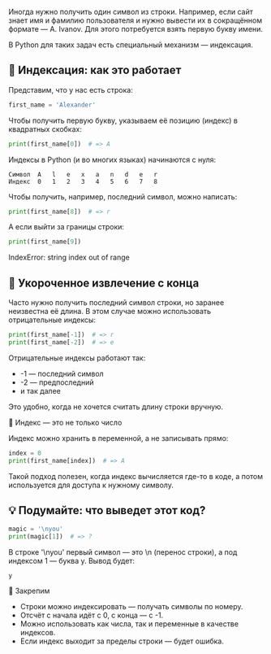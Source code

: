 Иногда нужно получить один символ из строки. Например, если сайт знает имя и фамилию пользователя и нужно вывести их в сокращённом формате — A. Ivanov. Для этого потребуется взять первую букву имени.

В Python для таких задач есть специальный механизм — индексация.

## 🔢 Индексация: как это работает

Представим, что у нас есть строка:

```python
first_name = 'Alexander'
```

Чтобы получить первую букву, указываем её позицию (индекс) в квадратных скобках:

```python
print(first_name[0])  # => A
```

Индексы в Python (и во многих языках) начинаются с нуля:

```
Символ	A	l	e	x	a	n	d	e	r
Индекс	0	1	2	3	4	5	6	7	8
```

Чтобы получить, например, последний символ, можно написать:

```python
print(first_name[8])  # => r
```

А если выйти за границы строки:

```python
print(first_name[9])
```

IndexError: string index out of range

## 📍 Укороченное извлечение с конца

Часто нужно получить последний символ строки, но заранее неизвестна её длина. В этом случае можно использовать отрицательные индексы:

```python
print(first_name[-1])  # => r
print(first_name[-2])  # => e
```


Отрицательные индексы работают так:

- -1 — последний символ
- -2 — предпоследний
- и так далее

Это удобно, когда не хочется считать длину строки вручную.

🧠 Индекс — это не только число

Индекс можно хранить в переменной, а не записывать прямо:

```python
index = 0
print(first_name[index])  # => A
```

Такой подход полезен, когда индекс вычисляется где-то в коде, а потом используется для доступа к нужному символу.

## 💡 Подумайте: что выведет этот код?

```python
magic = '\nyou'
print(magic[1])  # => ?
```

В строке '\nyou' первый символ — это \n (перенос строки), а под индексом 1 — буква y.
Вывод будет:

```
y
```

🔁 Закрепим

- Строки можно индексировать — получать символы по номеру.
- Отсчёт с начала идёт с 0, с конца — с -1.
- Можно использовать как числа, так и переменные в качестве индексов.
- Если индекс выходит за пределы строки — будет ошибка.
